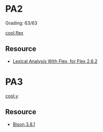 # PA2

Grading: 63/63

[cool.flex](PA2/cool.flex) 

## Resource

- [Lexical Analysis With Flex, for Flex 2.6.2](https://westes.github.io/flex/manual/)

# PA3

[cool.y](PA3/cool.y)

## Resource

- [Bison 3.8.1](https://www.gnu.org/software/bison/manual/bison.html)